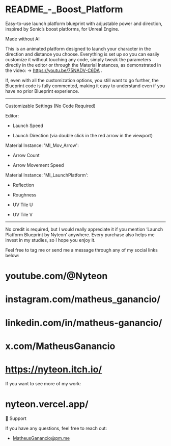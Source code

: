 # README_-_Boost_Platform
Easy-to-use launch platform blueprint with adjustable power and direction, inspired by Sonic’s boost platforms, for Unreal Engine.

Made without AI

This is an animated platform designed to launch your character in the direction and distance you choose. Everything is set up so you can easily customize it without touching any code, simply tweak the parameters directly in the editor or through the Material Instances, as demonstrated in the video:
→ https://youtu.be/75NADV-C6DA .

 If, even with all the customization options, you still want to go further, the Blueprint code is fully commented, making it easy to understand even if you have no prior Blueprint experience.

---

Customizable Settings (No Code Required)

Editor:

- Launch Speed

- Launch Direction (via double click in the red arrow in the viewport)

Material Instance: 'MI_Mov_Arrow':

- Arrow Count

- Arrow Movement Speed

Material Instance: 'MI_LaunchPlatform':

- Reflection

- Roughness

- UV Tile U

- UV Tile V

---

 No credit is required, but I would really appreciate it if you mention ‘Launch Platform Blueprint by Nyteon’ anywhere. Every purchase also helps me invest in my studies, so I hope you enjoy it.

Feel free to tag me or send me a message through any of my social links below:

# youtube.com/@Nyteon
# instagram.com/matheus_ganancio/
# linkedin.com/in/matheus-ganancio/
# x.com/MatheusGanancio
# https://nyteon.itch.io/

If you want to see more of my work:
# nyteon.vercel.app/


 📩 Support

If you have any questions, feel free to reach out:  

- MatheusGanancio@pm.me
